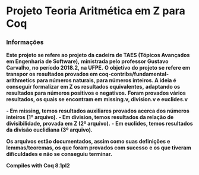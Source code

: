 # Projeto Teoria Aritmética em Z para Coq #

### Informações ###

**Este projeto se refere ao projeto da cadeira de TAES (Tópicos Avançados em Engenharia de Software),**
**ministrada pelo professor Gustavo Carvalho, no período 2018.2, na UFPE.**
**O objetivo do projeto se refere em transpor os resultados provados em coq-contribs/fundamental-arithmetics**
**para números naturais, para números inteiros. A ideia é conseguir formalizar em Z os resultados equivalentes,**
**adaptando os resultados para números positivos e negativos.**
**Foram provados vários resultados, os quais se encontram em missing.v, division.v e euclides.v**

**- Em missing, temos resultados auxiliares provados acerca dos números inteiros (1º arquivo).**
**- Em division, temos resultados da relação de divisibilidade, provada em Z (2º arquivo).**
**- Em euclides, temos resultados da divisão euclidiana (3º arquivo).**

**Os arquivos estão documentados, assim como suas definições e lemmas/teoremas, os que foram provados com sucesso**
**e os que tiveram dificuldades e não se conseguiu terminar.**

**Compiles with Coq 8.1pl2**